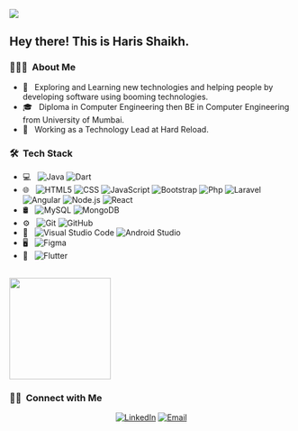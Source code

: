 ![](https://komarev.com/ghpvc/?username=compilerharris&color=dc143c)
<h2> Hey there! This is Haris Shaikh.</h2>

<h3> 👨🏻‍💻 &nbsp;About Me </h3>

- 🤔 &nbsp; Exploring and Learning new technologies and helping people by developing software using booming technologies.
- 🎓 &nbsp; Diploma in Computer Engineering then BE in Computer Engineering from University of Mumbai.
- 💼 &nbsp; Working as a Technology Lead at Hard Reload.

<h3> 🛠 &nbsp;Tech Stack</h3>

- 💻 &nbsp;
  ![Java](https://img.shields.io/badge/-Java-333333?style=flat&logo=Java&logoColor=007396)
  ![Dart](https://img.shields.io/badge/-Dart-333333?style=flat&logo=Dart&logoColor=007396)
- 🌐 &nbsp;
  ![HTML5](https://img.shields.io/badge/-HTML5-333333?style=flat&logo=HTML5)
  ![CSS](https://img.shields.io/badge/-CSS-333333?style=flat&logo=CSS3&logoColor=1572B6)
  ![JavaScript](https://img.shields.io/badge/-JavaScript-333333?style=flat&logo=javascript)
  ![Bootstrap](https://img.shields.io/badge/-Bootstrap-333333?style=flat&logo=bootstrap&logoColor=563D7C)
  ![Php](https://img.shields.io/badge/-PHP-333333?style=flat&logo=php)
  ![Laravel](https://img.shields.io/badge/-laravel-333333?style=flat&logo=laravel)
  ![Angular](https://img.shields.io/badge/-angular-333333?style=flat&logo=angular)
  ![Node.js](https://img.shields.io/badge/-Node.js-333333?style=flat&logo=node.js)
  ![React](https://img.shields.io/badge/-React-333333?style=flat&logo=react)
- 🛢 &nbsp;
  ![MySQL](https://img.shields.io/badge/-MySQL-333333?style=flat&logo=mysql)
  ![MongoDB](https://img.shields.io/badge/-MongoDB-333333?style=flat&logo=mongodb)
- ⚙️ &nbsp;
  ![Git](https://img.shields.io/badge/-Git-333333?style=flat&logo=git)
  ![GitHub](https://img.shields.io/badge/-GitHub-333333?style=flat&logo=github)
- 🔧 &nbsp;
  ![Visual Studio Code](https://img.shields.io/badge/-Visual%20Studio%20Code-333333?style=flat&logo=visual-studio-code&logoColor=007ACC)
  ![Android Studio](https://img.shields.io/badge/-Android%20Studio-333333?style=flat&logo=android-studio&logoColor=lightgreen)
 - 🖥 &nbsp;
  ![Figma](https://img.shields.io/badge/-figma-333333?style=flat&logo=figma)
 - 📱 &nbsp;
   ![ Flutter](https://img.shields.io/badge/-flutter-333333?style=flat&logo=flutter&logoColor=007ACC)
<br/>

<a href="https://github.com/compilerharris">
  <img height="180em" src="https://github-readme-stats.vercel.app/api/top-langs/?username=compilerharris&theme=buefy&layout=compact" />
</a>

<br/>

<h3> 🤝🏻 &nbsp;Connect with Me </h3>

<p align="center">
<a href="https://www.linkedin.com/in/compilerharris" target="_blank"><img alt="LinkedIn" src="https://img.shields.io/badge/LinkedIn-Haris%20Shaikh-blue?style=flat-square&logo=linkedin"></a>
<a href="mailto:compilerharris@gmail.com"target="_blank"><img alt="Email" src="https://img.shields.io/badge/Email-compilerharris@gmail.com-blue?style=flat-square&logo=gmail"z></a>
</p>
